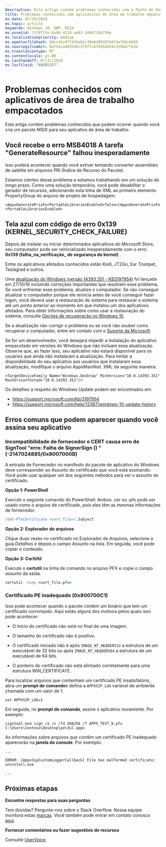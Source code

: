 ```yaml
---
Description: Este artigo contém problemas conhecidos com a Ponte de Desktop.
title: Problemas conhecidos com aplicativos de área de trabalho empacotados
ms.date: 07/29/2019
ms.topic: article
keywords: Windows 10, UWP, MSIX
ms.assetid: 71f8ffcb-8a99-4214-ae83-2d4b718a750e
ms.localizationpriority: medium
ms.openlocfilehash: bdcc41c077433a02c39e6d9838fb6f4a7b9cb689
ms.sourcegitcommit: 8a75eca405536c5f9f7c4fd35dd34c229be7fa3e
ms.translationtype: MT
ms.contentlocale: pt-BR
ms.lasthandoff: 07/31/2019
ms.locfileid: "68685357"
---
```

# <a name="known-issues-with-packaged-desktop-apps"></a>Problemas conhecidos com aplicativos de área de trabalho empacotados

Este artigo contém problemas conhecidos que podem ocorrer quando você cria um pacote MSIX para seu aplicativo de área de trabalho.

## <a name="you-receive-the-error----msb4018-the-generateresource-task-failed-unexpectedly"></a>Você recebe o erro MSB4018 A tarefa "GenerateResource" falhou inesperadamente

Isso poderá acontecer quando você estiver tentando converter assemblies de satélite em arquivos PRI (Índice de Recurso do Pacote).

Estamos cientes desse problema e estamos trabalhando em um solução de longo prazo. Como uma solução temporária, você pode desabilitar o gerador de recursos, adicionando esta linha de XML ao primeiro elemento PropertyGroup do arquivo de projeto de hospedagem:

``<AppxGeneratePrisForPortableLibrariesEnabled>false</AppxGeneratePrisForPortableLibrariesEnabled>``

## <a name="blue-screen-with-error-code-0x139-kernelsecuritycheckfailure"></a>Tela azul com código de erro 0x139 (KERNEL_SECURITY_CHECK_FAILURE)

Depois de instalar ou iniciar determinados aplicativos do Microsoft Store, seu computador pode ser reinicializado inesperadamente com o erro: **0x139 (falha\_na\_verificação\_ de segurança do kernel)** .

Entre os aplicativos afetados conhecidos estão Kodi, JT2Go, Ear Trumpet, Teslagrad e outros.

Uma [atualização do Windows (versão 14393.351 - KB3197954)](https://support.microsoft.com/kb/3197954) foi lançada em 27/10/16 incluindo correções importantes que resolvem esse problema. Se você enfrentar esse problema, atualize o computador. Se não conseguir atualizar o computador porque ele reinicia antes de você conseguir fazer logon, você deverá usar a restauração do sistema para restaurar o sistema até um ponto anterior ao momento em que instalou um dos aplicativos afetados. Para obter informações sobre como usar a restauração do sistema, consulte [Opções de recuperação no Windows 10](https://support.microsoft.com/help/12415/windows-10-recovery-options).

Se a atualização não corrigir o problema ou se você não souber como recuperar o computador, entre em contato com o [Suporte da Microsoft](https://support.microsoft.com/contactus/).

Se for um desenvolvedor, você desejará impedir a instalação do aplicativo empacotado em versões do Windows que não incluam essa atualização. Observe que, ao fazer isso, seu aplicativo não estará disponível para os usuários que ainda não instalaram a atualização. Para limitar a disponibilidade do seu aplicativo aos usuários que instalaram essa atualização, modifique o arquivo AppxManifest. XML da seguinte maneira:

```<TargetDeviceFamily Name="Windows.Desktop" MinVersion="10.0.14393.351" MaxVersionTested="10.0.14393.351"/>```

Os detalhes a respeito do Windows Update podem ser encontrados em:
* https://support.microsoft.com/kb/3197954
* https://support.microsoft.com/help/12387/windows-10-update-history

## <a name="common-errors-that-can-appear-when-you-sign-your-app"></a>Erros comuns que podem aparecer quando você assina seu aplicativo

### <a name="publisher-and-cert-mismatch-causes-signtool-error-error-signersign-failed--21470248850x8007000b"></a>Incompatibilidade de fornecedor e CERT causa erro de SignTool "erro: Falha de SignerSign () "(-2147024885/0x8007000B)

A entrada de Fornecedor no manifesto do pacote de aplicativo do Windows deve corresponder ao Assunto do certificado que você está assinando.  Você pode usar qualquer um dos seguintes métodos para ver o assunto do certificado.

**Opção 1: PowerShell**

Execute o seguinte comando do PowerShell: Ambos .cer ou .pfx pode ser usado como o arquivo de certificado, pois eles têm as mesmas informações de fornecedor.

```ps
(Get-PfxCertificate <cert_file>).Subject
```

**Opção 2: Explorador de arquivos**

Clique duas vezes no certificado no Explorador de Arquivos, selecione a guia *Detalhes* e depois o campo *Assunto* na lista. Em seguida, você pode copiar o conteúdo.

**Opção 3: CertUtil**

Execute o **certutil** na linha de comando no arquivo PFX e copie o campo *assunto* da saída.

```cmd
certutil -dump <cert_file.pfx>
```

<a id="bad-pe-cert" />

### <a name="bad-pe-certificate-0x800700c1"></a>Certificado PE inadequado (0x800700C1)

Isso pode acontecer quando o pacote contém um binário que tem um certificado corrompido. Aqui estão alguns dos motivos pelos quais isso pode acontecer:

* O início do certificado não está no final de uma imagem.  

* O tamanho do certificado não é positivo.

* O certificado iniciado não é após `IMAGE_NT_HEADERS32` a estrutura de um executável de 32 bits ou após `IMAGE_NT_HEADERS64` a estrutura de um executável de 64 bits.

* O ponteiro do certificado não está alinhado corretamente para uma estrutura WIN_CERTIFICATE.

Para localizar arquivos que contenham um certificado PE insatisfatório, abra um **prompt de comando**e defina a `APPXSIP_LOG` variável de ambiente chamada com um valor de 1.

```
set APPXSIP_LOG=1
```

Em seguida, no **prompt de comando**, assine o aplicativo novamente. Por exemplo:

```
signtool.exe sign /a /v /fd SHA256 /f APPX_TEST_0.pfx C:\Users\Contoso\Desktop\pe\VLC.appx
```

As informações sobre arquivos que contêm um certificado PE inadequado aparecerão na **janela do console**. Por exemplo:

```
...

ERROR: [AppxSipCustomLoggerCallback] File has malformed certificate: uninstall.exe

...   
```
## <a name="next-steps"></a>Próximas etapas

**Encontre respostas para suas perguntas**

Tem dúvidas? Pergunte-nos sobre o Stack Overflow. Nossa equipe monitora estas [marcas](https://stackoverflow.com/questions/tagged/project-centennial+or+desktop-bridge). Você também pode entrar em contato conosco [aqui](https://social.msdn.microsoft.com/Forums/en-US/home?filter=alltypes&sort=relevancedesc&searchTerm=%5BDesktop%20Converter%5D).

**Fornecer comentários ou fazer sugestões de recursos**

Consulte [UserVoice](https://wpdev.uservoice.com/forums/110705-universal-windows-platform/category/161895-desktop-bridge-centennial).

